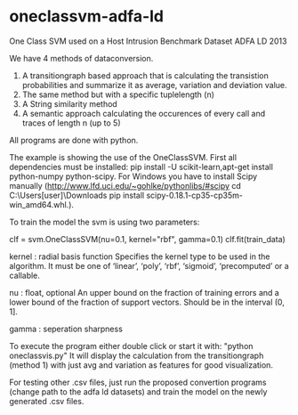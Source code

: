 # oneclassvm-adfa-ld
One Class SVM used on a Host Intrusion Benchmark Dataset ADFA LD 2013

We have 4 methods of dataconversion.
1. A transitiongraph based approach that is calculating the transistion probabilities and summarize it as average, variation and deviation value.
2. The same method but with a specific tuplelength (n)
3. A String similarity method
4. A semantic approach calculating the  occurences of every call and traces of length n (up to 5)

All programs are done with python. 

The example is showing the use of the OneClassSVM. First all dependencies must be installed: pip install -U scikit-learn,apt-get install python-numpy python-scipy. For Windows you have to install Scipy manually (http://www.lfd.uci.edu/~gohlke/pythonlibs/#scipy cd C:\Users\[user]\Downloads pip install scipy-0.18.1-cp35-cp35m-win_amd64.whl.). 

To train the model the svm is using two parameters:

clf = svm.OneClassSVM(nu=0.1, kernel="rbf", gamma=0.1)
clf.fit(train_data)
	
kernel : radial basis function
Specifies the kernel type to be used in the algorithm. It must be one of ‘linear’, ‘poly’, ‘rbf’, ‘sigmoid’, ‘precomputed’ or a callable. 

nu : float, optional
An upper bound on the fraction of training errors and a lower bound of the fraction of support vectors. Should be in the interval (0, 1]. 

gamma : seperation sharpness

To execute the program either double click or start it with: "python oneclassvis.py"
It will display the calculation from the transitiongraph (method 1) with just avg and variation as features for good visualization.


For testing other .csv files, just run the proposed convertion programs (change path to the adfa ld datasets) and train the model on the newly generated .csv files.
